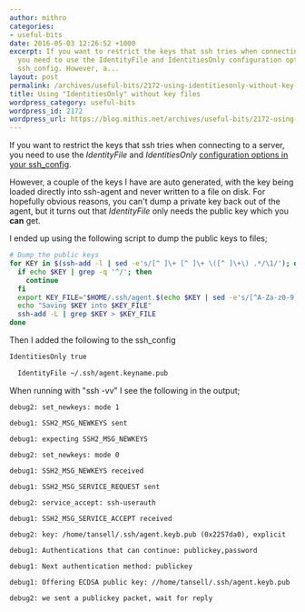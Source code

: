 ```yaml
---
author: mithro
categories:
- useful-bits
date: 2016-05-03 12:26:52 +1000
excerpt: If you want to restrict the keys that ssh tries when connecting to a server,
  you need to use the IdentityFile and IdentitiesOnly configuration options in your
  ssh_config. However, a...
layout: post
permalink: /archives/useful-bits/2172-using-identitiesonly-without-key-files
title: Using "IdentitiesOnly" without key files
wordpress_category: useful-bits
wordpress_id: 2172
wordpress_url: https://blog.mithis.net/archives/useful-bits/2172-using-identitiesonly-without-key-files
---
```


If you want to restrict the keys that ssh tries when connecting to a server, you need to use the *IdentityFile* and *IdentitiesOnly* [configuration options in your ssh_config](http://linux.die.net/man/5/ssh_config).

However, a couple of the keys I have are auto generated, with the key being loaded directly into ssh-agent and never written to a file on disk. For hopefully obvious reasons, you can't dump a private key back out of the agent, but it turns out that *IdentityFile* only needs the public key which you **can** get.

I ended up using the following script to dump the public keys to files;

```bash
# Dump the public keys
for KEY in $(ssh-add -l | sed -e's/[^ ]\+ [^ ]\+ \([^ ]\+\) .*/\1/'); do
  if echo $KEY | grep -q '^/'; then
    continue
  fi
  export KEY_FILE="$HOME/.ssh/agent.$(echo $KEY | sed -e's/[^A-Za-z0-9]/_/g').pub"
  echo "Saving $KEY into $KEY_FILE"
  ssh-add -L | grep $KEY > $KEY_FILE
done
```

Then I added the following to the ssh_config

```bash
IdentitiesOnly true

  IdentityFile ~/.ssh/agent.keyname.pub
```

When running with "ssh -vv" I see the following in the output;

```text
debug2: set_newkeys: mode 1

debug1: SSH2_MSG_NEWKEYS sent

debug1: expecting SSH2_MSG_NEWKEYS

debug2: set_newkeys: mode 0

debug1: SSH2_MSG_NEWKEYS received

debug1: SSH2_MSG_SERVICE_REQUEST sent

debug2: service_accept: ssh-userauth

debug1: SSH2_MSG_SERVICE_ACCEPT received

debug2: key: /home/tansell/.ssh/agent.keyb.pub (0x2257da0), explicit

debug1: Authentications that can continue: publickey,password

debug1: Next authentication method: publickey

debug1: Offering ECDSA public key: //home/tansell/.ssh/agent.keyb.pub

debug2: we sent a publickey packet, wait for reply
```